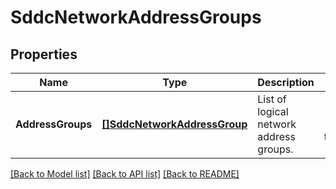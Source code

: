 # SddcNetworkAddressGroups

## Properties
Name | Type | Description | Notes
------------ | ------------- | ------------- | -------------
**AddressGroups** | [**[]SddcNetworkAddressGroup**](sddcNetworkAddressGroup.md) | List of logical network address groups. | [optional] [default to null]

[[Back to Model list]](../README.md#documentation-for-models) [[Back to API list]](../README.md#documentation-for-api-endpoints) [[Back to README]](../README.md)

